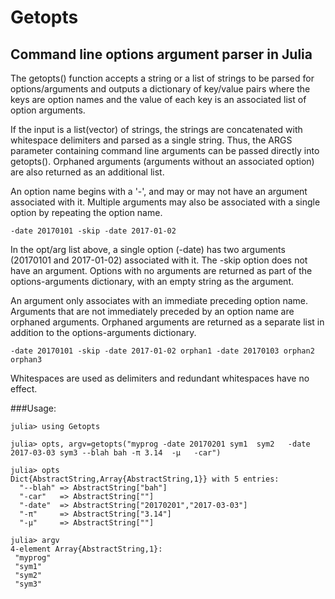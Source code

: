 # Getopts
## Command line options argument parser in Julia

The getopts() function accepts a string or a list of strings to be parsed for options/arguments and outputs a dictionary
of key/value pairs where the keys are option names and the value of each key is an associated list of option arguments.

If the input is a list(vector) of strings, the strings are concatenated with whitespace delimiters and parsed as a single string. 
Thus, the ARGS parameter containing command line arguments can be passed directly into getopts(). Orphaned arguments 
(arguments without an associated option) are also returned as an additional list.

An option name begins with a '-', and may or may not have an argument associated with it. Multiple arguments may
also be associated with a single option by repeating the option name.
```
-date 20170101 -skip -date 2017-01-02
```
In the opt/arg list above, a single option (-date) has two arguments (20170101 and 2017-01-02) associated with it.
The -skip option does not have an argument. Options with no arguments are returned as part of the options-arguments 
dictionary, with an empty string as the argument.

An argument only associates with an immediate preceding option name. Arguments that are not immediately preceded
by an option name are orphaned arguments. Orphaned arguments are returned as a separate list in addition to the 
options-arguments dictionary. 
```
-date 20170101 -skip -date 2017-01-02 orphan1 -date 20170103 orphan2 orphan3
```
Whitespaces are used as delimiters and redundant whitespaces have no effect.

###Usage:

```
julia> using Getopts

julia> opts, argv=getopts("myprog -date 20170201 sym1  sym2   -date 2017-03-03 sym3 --blah bah -π 3.14  -μ   -car")

julia> opts
Dict{AbstractString,Array{AbstractString,1}} with 5 entries:
  "--blah" => AbstractString["bah"]
  "-car"   => AbstractString[""]
  "-date"  => AbstractString["20170201","2017-03-03"]
  "-π"     => AbstractString["3.14"]
  "-μ"     => AbstractString[""]

julia> argv
4-element Array{AbstractString,1}:
 "myprog"
 "sym1"
 "sym2"
 "sym3"
 ```
